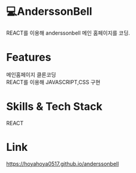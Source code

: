 # 💻AnderssonBell
REACT를 이용해 anderssonbell 메인 홈페이지를 코딩.<br>
# Features
메인홈페이지 클론코딩<br>
REACT를 이용해 JAVASCRIPT,CSS 구현<br>
# Skills & Tech Stack
REACT<br>
# Link
https://hoyahoya0517.github.io/anderssonbell
